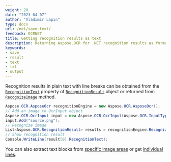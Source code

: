 ```yaml
---
weight: 20
date: "2023-04-07"
author: "Vladimir Lapin"
type: docs
url: /net/save-text/
feedback: OCRNET
title: Getting recognition results as text
description: Returning Aspose.OCR for .NET recognition results as formatted text.
keywords:
- save
- result
- text
- txt
- output
---
```


Recognition results in plain text with line breaks can be obtained from the [`RecognitionText`](https://reference.aspose.com/ocr/net/aspose.ocr/recognitionresult/recognitiontext/) property of [`RecognitionResult`](https://reference.aspose.com/ocr/net/aspose.ocr/recognitionresult/) object or returned from [`RecognizeImage`](https://reference.aspose.com/ocr/net/aspose.ocr/asposeocr/recognizeimage/#recognizeimage_6) method.

```csharp
Aspose.OCR.AsposeOcr recognitionEngine = new Aspose.OCR.AsposeOcr();
// Add an image to OcrInput object
Aspose.OCR.OcrInput input = new Aspose.OCR.OcrInput(Aspose.OCR.InputType.SingleImage);
input.Add("source.png");
// Recognize image
List<Aspose.OCR.RecognitionResult> results = recognitionEngine.Recognize(input);
// Show recognition result
Console.WriteLine(result[0].RecognitionText);
```

You can also extract text blocks from [specific image areas](/ocr/net/image-regions-extract/) or get [individual lines](/ocr/net/image-line-extract/).
